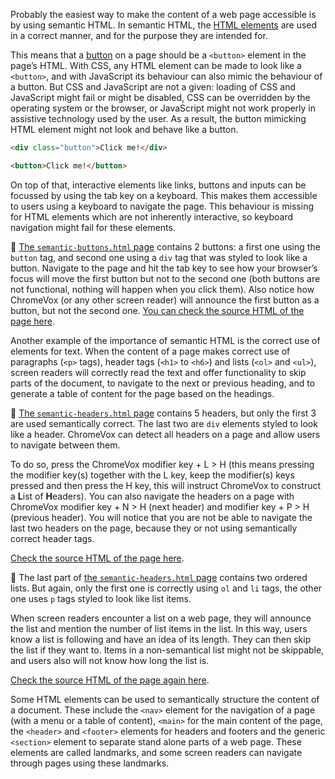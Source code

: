 Probably the easiest way to make the content of a web page accessible is by using semantic HTML. In semantic HTML, the <span class='internal-link'>[HTML elements](html-elements)</span> are used in a correct manner, and for the purpose they are intended for.

This means that a <span class='internal-link'>[button](html-buttons-and-inputs)</span> on a page should be a `<button>` element in the page’s HTML. With CSS, any HTML element can be made to look like a `<button>`, and with JavaScript its behaviour can also mimic the behaviour of a button. But CSS and JavaScript are not a given: loading of CSS and JavaScript might fail or might be disabled, CSS can be overridden by the operating system or the browser, or JavaScript might not work properly in assistive technology used by the user. As a result, the button mimicking HTML element might not look and behave like a button. 

```html
<div class="button">Click me!</div>

<button>Click me!</button>
```

On top of that, interactive elements like links, buttons and inputs can be focussed by using the tab key on a keyboard. This makes them accessible to users using a keyboard to navigate the page. This behaviour is missing for HTML elements which are not inherently interactive, so keyboard navigation might fail for these elements.

<aside>
🔗 <a href='https://officepublicationseu.github.io/accessible-html-dataviz/semantic-buttons.html'>The <code>semantic-buttons.html</code> page</a> contains 2 buttons: a first one using the <code>button</code> tag, and second one using a <code>div</code> tag that was styled to look like a button. Navigate to the page and hit the tab key to see how your browser’s focus will move the first button but not to the second one (both buttons are not functional, nothing will happen when you click them). Also notice how ChromeVox (or any other screen reader) will announce the first button as a button, but not the second one. <a href='https://github.com/officepublicationseu/accessible-html-dataviz/blob/master/semantic-buttons.html'>You can check the source HTML of the page here</a>.

</aside>

Another example of the importance of semantic HTML is the correct use of elements for text. When the content of a page makes correct use of paragraphs (`<p>` tags), header tags (`<h1>` to `<h6>`) and lists (`<ol>` and `<ul>`), screen readers will correctly read the text and offer functionality to skip parts of the document, to navigate to the next or previous heading, and to generate a table of content for the page based on the headings.

<aside>
🔗 <a href='https://officepublicationseu.github.io/accessible-html-dataviz/semantic-headers.html'>The <code>semantic-headers.html</code> page</a> contains 5 headers, but only the first 3 are used semantically correct. The last two are <code>div</code> elements styled to look like a header. ChromeVox can detect all headers on a page and allow users to navigate between them.

To do so, press the ChromeVox modifier key + L > H (this means pressing the modifier key(s) together with the L key, keep the modifier(s) keys pressed and then press the H key, this will instruct ChromeVox to construct a **L**ist of **H**eaders). You can also navigate the headers on a page with ChromeVox modifier key + N > H (next header) and modifier key + P > H (previous header). You will notice that you are not be able to navigate the last two headers on the page, because they or not using semantically correct header tags.

<a href='https://github.com/officepublicationseu/accessible-html-dataviz/blob/master/semantic-headers.html'>Check the source HTML of the page here</a>.

</aside>

<aside>
🔗 The last part of <a href='https://officepublicationseu.github.io/accessible-html-dataviz/semantic-headers.html'>the <code>semantic-headers.html</code> page</a> contains two ordered lists. But again, only the first one is correctly using <code>ol</code> and <code>li</code> tags, the other one uses <code>p</code> tags styled to look like list items.

When screen readers encounter a list on a web page, they will announce the list and mention the number of list items in the list. In this way, users know a list is following and have an idea of its length. They can then skip the list if they want to. Items in a non-semantical list might not be skippable, and users also will not know how long the list is.

<a href='https://github.com/officepublicationseu/accessible-html-dataviz/blob/master/semantic-headers.html'>Check the source HTML of the page again here</a>.

</aside>

Some HTML elements can be used to semantically structure the content of a document. These include the `<nav>` element for the navigation of a page (with a menu or a table of content), `<main>` for the main content of the page, the `<header>` and `<footer>` elements for headers and footers and the generic `<section>` element to separate stand alone parts of a web page. These elements are called landmarks, and some screen readers can navigate through pages using these landmarks.